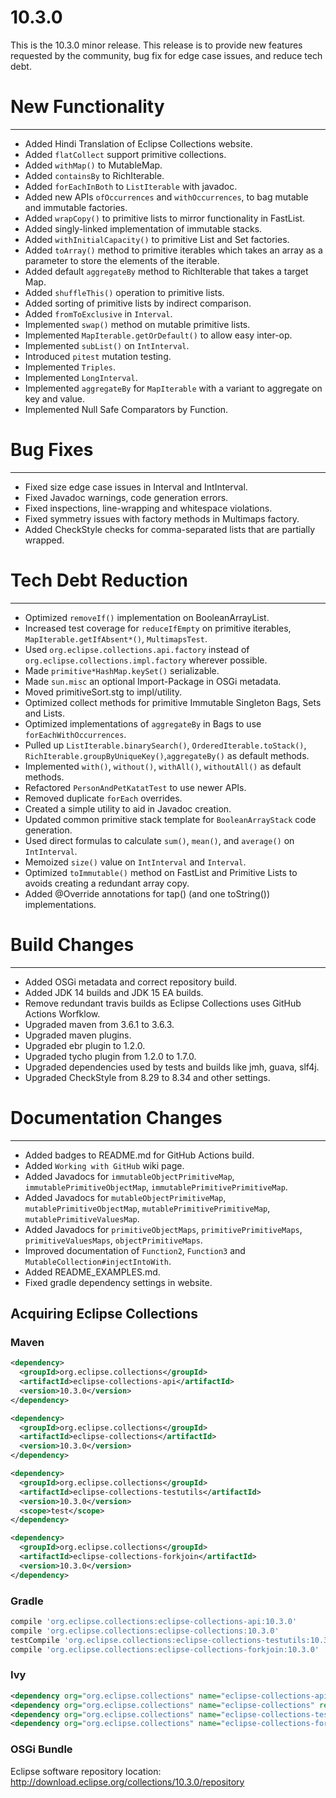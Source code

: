 10.3.0
====================

This is the 10.3.0 minor release.
This release is to provide new features requested by the community, bug fix for edge case issues, and reduce tech debt.

# New Functionality
-----------------
* Added Hindi Translation of Eclipse Collections website.
* Added `flatCollect` support primitive collections.
* Added `withMap()` to MutableMap.
* Added `containsBy` to RichIterable.
* Added `forEachInBoth` to `ListIterable` with javadoc.
* Added new APIs `ofOccurrences` and `withOccurrences`, to bag mutable and immutable factories.
* Added `wrapCopy()` to primitive lists to mirror functionality in FastList.
* Added singly-linked implementation of immutable stacks.
* Added `withInitialCapacity()` to primitive List and Set factories.
* Added `toArray()` method to primitive iterables which takes an array as a parameter to store the elements of the iterable.
* Added default `aggregateBy` method to RichIterable that takes a target Map.
* Added `shuffleThis()` operation to primitive lists.
* Added sorting of primitive lists by indirect comparison.
* Added `fromToExclusive` in `Interval`.
* Implemented `swap()` method on mutable primitive lists.
* Implemented `MapIterable.getOrDefault()` to allow easy inter-op.
* Implemented `subList()` on `IntInterval`.
* Introduced `pitest` mutation testing.
* Implemented `Triples`.
* Implemented `LongInterval`.
* Implemented `aggregateBy` for `MapIterable` with a variant to aggregate on key and value.
* Implemented Null Safe Comparators by Function.

# Bug Fixes
-----------------
* Fixed size edge case issues in Interval and IntInterval.
* Fixed Javadoc warnings, code generation errors.
* Fixed inspections, line-wrapping and whitespace violations.
* Fixed symmetry issues with factory methods in Multimaps factory.
* Added CheckStyle checks for comma-separated lists that are partially wrapped.

# Tech Debt Reduction
---------------------
* Optimized `removeIf()` implementation on BooleanArrayList.
* Increased test coverage for `reduceIfEmpty` on primitive iterables, `MapIterable.getIfAbsent*()`, `MultimapsTest`.
* Used `org.eclipse.collections.api.factory` instead of `org.eclipse.collections.impl.factory` wherever possible.
* Made `primitive*HashMap.keySet()` serializable.
* Made `sun.misc` an optional Import-Package in OSGi metadata.
* Moved primitiveSort.stg to impl/utility.
* Optimized collect methods for primitive Immutable Singleton Bags, Sets and Lists.
* Optimized implementations of `aggregateBy` in Bags to use `forEachWithOccurrences`.
* Pulled up `ListIterable.binarySearch()`, `OrderedIterable.toStack()`, `RichIterable.groupByUniqueKey()`,`aggregateBy()` as default methods.
* Implemented `with()`, `without()`, `withAll()`, `withoutAll()` as default methods.
* Refactored `PersonAndPetKatatTest` to use newer APIs.
* Removed duplicate `forEach` overrides.
* Created a simple utility to aid in Javadoc creation.
* Updated common primitive stack template for `BooleanArrayStack` code generation. 
* Used direct formulas to calculate `sum()`, `mean()`, and `average()` on `IntInterval`.
* Memoized `size()` value on `IntInterval` and `Interval`.
* Optimized `toImmutable()` method on FastList and Primitive Lists to avoids creating a redundant array copy.
* Added @Override annotations for tap() (and one toString()) implementations.

# Build Changes
-----------------
* Added OSGi metadata and correct repository build.
* Added JDK 14 builds and JDK 15 EA builds.
* Remove redundant travis builds as Eclipse Collections uses GitHub Actions Worfklow. 
* Upgraded maven from 3.6.1 to 3.6.3.
* Upgraded maven plugins.
* Upgraded ebr plugin to 1.2.0.
* Upgraded tycho plugin from 1.2.0 to 1.7.0.
* Upgraded dependencies used by tests and builds like jmh, guava, slf4j.
* Upgraded CheckStyle from 8.29 to 8.34 and other settings.

# Documentation Changes
-----------------
* Added badges to README.md for GitHub Actions build.
* Added `Working with GitHub` wiki page.
* Added Javadocs for `immutableObjectPrimitiveMap`, `immutablePrimitiveObjectMap`, `immutablePrimitivePrimitiveMap`.
* Added Javadocs for `mutableObjectPrimitiveMap`, `mutablePrimitiveObjectMap`, `mutablePrimitivePrimitiveMap`, `mutablePrimitiveValuesMap`.
* Added Javadocs for `primitiveObjectMaps`, `primitivePrimitiveMaps`, `primitiveValuesMaps`, `objectPrimitiveMaps`.
* Improved documentation of `Function2`, `Function3` and `MutableCollection#injectIntoWith`.
* Added README_EXAMPLES.md.
* Fixed gradle dependency settings in website.

Acquiring Eclipse Collections
-----------------------------

### Maven

```xml
<dependency>
  <groupId>org.eclipse.collections</groupId>
  <artifactId>eclipse-collections-api</artifactId>
  <version>10.3.0</version>
</dependency>

<dependency>
  <groupId>org.eclipse.collections</groupId>
  <artifactId>eclipse-collections</artifactId>
  <version>10.3.0</version>
</dependency>

<dependency>
  <groupId>org.eclipse.collections</groupId>
  <artifactId>eclipse-collections-testutils</artifactId>
  <version>10.3.0</version>
  <scope>test</scope>
</dependency>

<dependency>
  <groupId>org.eclipse.collections</groupId>
  <artifactId>eclipse-collections-forkjoin</artifactId>
  <version>10.3.0</version>
</dependency>
```

### Gradle

```groovy
compile 'org.eclipse.collections:eclipse-collections-api:10.3.0'
compile 'org.eclipse.collections:eclipse-collections:10.3.0'
testCompile 'org.eclipse.collections:eclipse-collections-testutils:10.3.0'
compile 'org.eclipse.collections:eclipse-collections-forkjoin:10.3.0'
```

### Ivy

```xml
<dependency org="org.eclipse.collections" name="eclipse-collections-api" rev="10.3.0" />
<dependency org="org.eclipse.collections" name="eclipse-collections" rev="10.3.0" />
<dependency org="org.eclipse.collections" name="eclipse-collections-testutils" rev="10.3.0" />
<dependency org="org.eclipse.collections" name="eclipse-collections-forkjoin" rev="10.3.0"/>
```

### OSGi Bundle

Eclipse software repository location: http://download.eclipse.org/collections/10.3.0/repository
